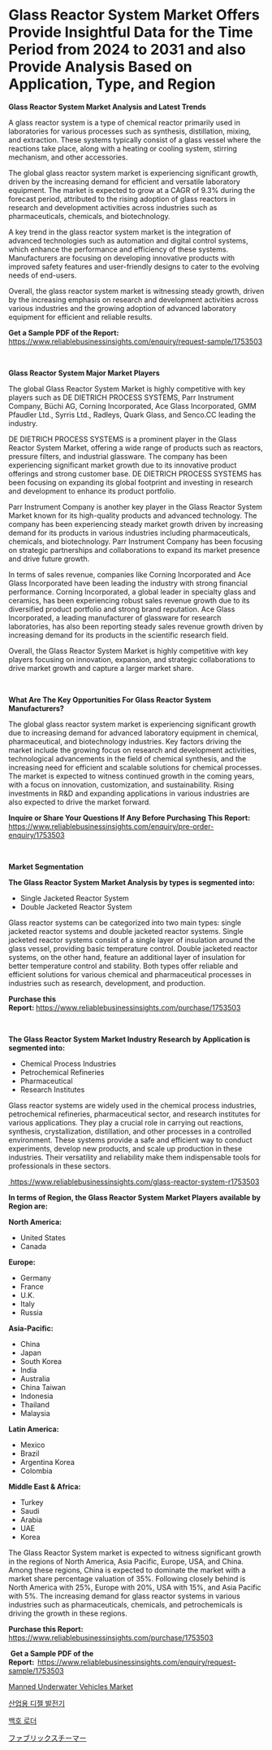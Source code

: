 <p><h1>Glass Reactor System Market Offers Provide Insightful Data for the Time Period from 2024 to 2031 and also Provide Analysis Based on Application, Type, and Region</h1></p><p><strong>Glass Reactor System Market Analysis and Latest Trends</strong></p>
<p><p>A glass reactor system is a type of chemical reactor primarily used in laboratories for various processes such as synthesis, distillation, mixing, and extraction. These systems typically consist of a glass vessel where the reactions take place, along with a heating or cooling system, stirring mechanism, and other accessories.</p><p>The global glass reactor system market is experiencing significant growth, driven by the increasing demand for efficient and versatile laboratory equipment. The market is expected to grow at a CAGR of 9.3% during the forecast period, attributed to the rising adoption of glass reactors in research and development activities across industries such as pharmaceuticals, chemicals, and biotechnology.</p><p>A key trend in the glass reactor system market is the integration of advanced technologies such as automation and digital control systems, which enhance the performance and efficiency of these systems. Manufacturers are focusing on developing innovative products with improved safety features and user-friendly designs to cater to the evolving needs of end-users.</p><p>Overall, the glass reactor system market is witnessing steady growth, driven by the increasing emphasis on research and development activities across various industries and the growing adoption of advanced laboratory equipment for efficient and reliable results.</p></p>
<p><strong>Get a Sample PDF of the Report:&nbsp;</strong> <a href="https://www.reliablebusinessinsights.com/enquiry/request-sample/1753503">https://www.reliablebusinessinsights.com/enquiry/request-sample/1753503</a></p>
<p>&nbsp;</p>
<p><strong>Glass Reactor System Major Market Players</strong></p>
<p><p>The global Glass Reactor System Market is highly competitive with key players such as DE DIETRICH PROCESS SYSTEMS, Parr Instrument Company, Büchi AG, Corning Incorporated, Ace Glass Incorporated, GMM Pfaudler Ltd., Syrris Ltd., Radleys, Quark Glass, and Senco.CC leading the industry.</p><p>DE DIETRICH PROCESS SYSTEMS is a prominent player in the Glass Reactor System Market, offering a wide range of products such as reactors, pressure filters, and industrial glassware. The company has been experiencing significant market growth due to its innovative product offerings and strong customer base. DE DIETRICH PROCESS SYSTEMS has been focusing on expanding its global footprint and investing in research and development to enhance its product portfolio.</p><p>Parr Instrument Company is another key player in the Glass Reactor System Market known for its high-quality products and advanced technology. The company has been experiencing steady market growth driven by increasing demand for its products in various industries including pharmaceuticals, chemicals, and biotechnology. Parr Instrument Company has been focusing on strategic partnerships and collaborations to expand its market presence and drive future growth.</p><p>In terms of sales revenue, companies like Corning Incorporated and Ace Glass Incorporated have been leading the industry with strong financial performance. Corning Incorporated, a global leader in specialty glass and ceramics, has been experiencing robust sales revenue growth due to its diversified product portfolio and strong brand reputation. Ace Glass Incorporated, a leading manufacturer of glassware for research laboratories, has also been reporting steady sales revenue growth driven by increasing demand for its products in the scientific research field.</p><p>Overall, the Glass Reactor System Market is highly competitive with key players focusing on innovation, expansion, and strategic collaborations to drive market growth and capture a larger market share.</p></p>
<p>&nbsp;</p>
<p><strong>What Are The Key Opportunities For Glass Reactor System Manufacturers?</strong></p>
<p><p>The global glass reactor system market is experiencing significant growth due to increasing demand for advanced laboratory equipment in chemical, pharmaceutical, and biotechnology industries. Key factors driving the market include the growing focus on research and development activities, technological advancements in the field of chemical synthesis, and the increasing need for efficient and scalable solutions for chemical processes. The market is expected to witness continued growth in the coming years, with a focus on innovation, customization, and sustainability. Rising investments in R&D and expanding applications in various industries are also expected to drive the market forward.</p></p>
<p><strong>Inquire or Share Your Questions If Any Before Purchasing This Report:</strong> <a href="https://www.reliablebusinessinsights.com/enquiry/pre-order-enquiry/1753503">https://www.reliablebusinessinsights.com/enquiry/pre-order-enquiry/1753503</a></p>
<p>&nbsp;</p>
<p><strong>Market Segmentation</strong></p>
<p><strong>The Glass Reactor System Market Analysis by types is segmented into:</strong></p>
<p><ul><li>Single Jacketed Reactor System</li><li>Double Jacketed Reactor System</li></ul></p>
<p><p>Glass reactor systems can be categorized into two main types: single jacketed reactor systems and double jacketed reactor systems. Single jacketed reactor systems consist of a single layer of insulation around the glass vessel, providing basic temperature control. Double jacketed reactor systems, on the other hand, feature an additional layer of insulation for better temperature control and stability. Both types offer reliable and efficient solutions for various chemical and pharmaceutical processes in industries such as research, development, and production.</p></p>
<p><strong>Purchase this Report:&nbsp;</strong><a href="https://www.reliablebusinessinsights.com/purchase/1753503">https://www.reliablebusinessinsights.com/purchase/1753503</a></p>
<p>&nbsp;</p>
<p><strong>The Glass Reactor System Market Industry Research by Application is segmented into:</strong></p>
<p><ul><li>Chemical Process Industries</li><li>Petrochemical Refineries</li><li>Pharmaceutical</li><li>Research Institutes</li></ul></p>
<p><p>Glass reactor systems are widely used in the chemical process industries, petrochemical refineries, pharmaceutical sector, and research institutes for various applications. They play a crucial role in carrying out reactions, synthesis, crystallization, distillation, and other processes in a controlled environment. These systems provide a safe and efficient way to conduct experiments, develop new products, and scale up production in these industries. Their versatility and reliability make them indispensable tools for professionals in these sectors.</p></p>
<p><a href="https://www.reliablebusinessinsights.com/glass-reactor-system-r1753503">&nbsp;https://www.reliablebusinessinsights.com/glass-reactor-system-r1753503</a></p>
<p><strong>In terms of Region, the Glass Reactor System Market Players available by Region are:</strong></p>
<p>
    <p> <strong> North America: </strong>
        <ul>
            <li>United States</li>
            <li>Canada</li>
        </ul>
        </p> 
    <p> <strong> Europe: </strong>
        <ul>
            <li>Germany</li>
            <li>France</li>
            <li>U.K.</li>
            <li>Italy</li>
            <li>Russia</li>
        </ul>
        </p> 
    <p> <strong> Asia-Pacific: </strong>
        <ul>
            <li>China</li>
            <li>Japan</li>
            <li>South Korea</li>
            <li>India</li>
            <li>Australia</li>
            <li>China Taiwan</li>
            <li>Indonesia</li>
            <li>Thailand</li>
            <li>Malaysia</li>
        </ul>
        </p> 
    <p> <strong> Latin America: </strong>
        <ul>
            <li>Mexico</li>
            <li>Brazil</li>
            <li>Argentina Korea</li>
            <li>Colombia</li>
        </ul>
        </p> 
    <p> <strong> Middle East & Africa: </strong>
        <ul>
            <li>Turkey</li>
            <li>Saudi</li>
            <li>Arabia</li>
            <li>UAE</li>
            <li>Korea</li>
        </ul>
    </p>
    </p>
<p><p>The Glass Reactor System market is expected to witness significant growth in the regions of North America, Asia Pacific, Europe, USA, and China. Among these regions, China is expected to dominate the market with a market share percentage valuation of 35%. Following closely behind is North America with 25%, Europe with 20%, USA with 15%, and Asia Pacific with 5%. The increasing demand for glass reactor systems in various industries such as pharmaceuticals, chemicals, and petrochemicals is driving the growth in these regions.</p></p>
<p><strong>Purchase this Report: </strong><a href="https://www.reliablebusinessinsights.com/purchase/1753503">https://www.reliablebusinessinsights.com/purchase/1753503</a></p>
<p>&nbsp;<strong>Get a Sample PDF of the Report:&nbsp;&nbsp;</strong><a href="https://www.reliablebusinessinsights.com/enquiry/request-sample/1753503">https://www.reliablebusinessinsights.com/enquiry/request-sample/1753503</a></p>
<p><strong></strong></p>
<p><p><a href="https://github.com/nafisalvee228/Market-Research-Report-List-1/blob/main/manned-underwater-vehicles-market.md">Manned Underwater Vehicles Market</a></p><p><a href="https://medium.com/@giovanileannon/%EC%82%B0%EC%97%85%EC%9A%A9-%EB%94%94%EC%A0%A4-%EB%B0%9C%EC%A0%84%EA%B8%B0-%EC%8B%9C%EC%9E%A5-%EB%B6%84%EC%84%9D-%EB%B3%B4%EA%B3%A0%EC%84%9C-2024%EB%85%84%EB%B6%80%ED%84%B0-2031%EB%85%84%EA%B9%8C%EC%A7%80%EC%9D%98-%EA%B8%80%EB%A1%9C%EB%B2%8C-%EC%A7%80%EC%97%AD-%EC%9C%A0%ED%98%95-%EA%B3%A0%EC%A0%95%EC%8B%9D-%EB%94%94%EC%A0%A4-%EB%B0%9C%EC%A0%84%EA%B8%B0-%ED%9C%B4%EB%8C%80%EC%9A%A9-%EB%94%94%EC%A0%A4-%EB%B0%9C%EC%A0%84%EA%B8%B0-%EB%B0%8F-%EC%A0%81%EC%9A%A9%EB%B6%84%EC%95%BC-%EC%82%B0%EC%97%85%EC%9A%A9-%EC%95%A0%ED%94%8C%EB%A6%AC%EC%BC%80%EC%9D%B4%EC%85%98-ii-%EC%97%90-%EB%8C%80%ED%95%9C-e6ec1428980d">산업용 디젤 발전기</a></p><p><a href="https://medium.com/@pepo3k/%EB%B0%B1%ED%98%B8-%EB%A1%9C%EB%8D%94-%EC%8B%9C%EC%9E%A5-%EC%A0%84-%EC%84%B8%EA%B3%84-%EB%B0%8F-%EC%A7%80%EC%97%AD-%EB%B6%84%EC%84%9D-%EC%A7%80%EC%97%AD-%EA%B5%AD%EA%B0%80%EC%88%98%EC%A4%80-%EB%B6%84%EC%84%9D-%EB%B0%8F-%EA%B2%BD%EC%9F%81-%ED%99%98%EA%B2%BD%EC%97%90-%EC%A4%91%EC%A0%90%EC%9D%84-%EB%91%94-%EB%B6%84%EC%84%9D-%EB%B0%8F-%EC%98%88%EC%B8%A1-2024-2031-0ab4a7f9904d">백호 로더</a></p><p><a href="https://github.com/tanyaali3/Market-Research-Report-List-1/blob/main/3888073155455.md">ファブリックスチーマー</a></p></p>